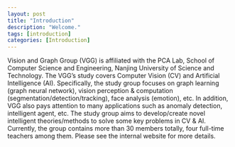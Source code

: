 ```yaml
---
layout: post
title: "Introduction"
description: "Welcome."
tags: [introduction]
categories: [Introduction]
---
```

Vision and Graph Group (VGG) is affiliated with the PCA Lab, School of Computer Science and Engineering, Nanjing University of Science and Technology. 
The VGG’s study covers Computer Vision (CV) and Artificial Intelligence (AI). Specifically, the study group focuses on graph learning (graph neural network), vision perception & computation (segmentation/detection/tracking), face analysis (emotion), etc. In addition, VGG also pays attention to many applications such as anomaly detection, intelligent agent, etc.
The study group aims to develop/create novel intelligent theories/methods to solve some key problems in CV & AI. 
Currently, the group contains more than 30 members totally, four full-time teachers among them.
Please see the internal website for more details.


